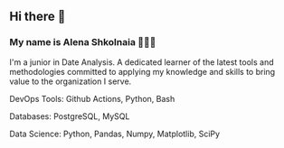 ## Hi there 👋


### My name is Alena Shkolnaia 👩🏻‍💻
I'm a junior in Date Analysis. A dedicated learner of the latest tools and methodologies committed to applying my knowledge and skills to bring value to the organization I serve.

DevOps Tools:
Github Actions, Python, Bash

Databases:
PostgreSQL, MySQL

Data Science:
Python, Pandas, Numpy, Matplotlib, SciPy

<!--
**AlenaShkolnaia/AlenaShkolnaia** is a ✨ _special_ ✨ repository because its `README.md` (this file) appears on your GitHub profile.

Here are some ideas to get you started:

- 🔭 I’m currently working on ...
- 🌱 I’m currently learning ...
- 👯 I’m looking to collaborate on ...
- 🤔 I’m looking for help with ...
- 💬 Ask me about ...
- 📫 How to reach me: ...
- 😄 Pronouns: ...
- ⚡ Fun fact: ...
-->
